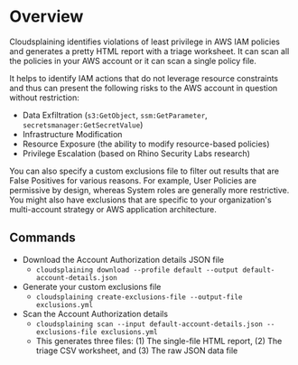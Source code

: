 # Overview

Cloudsplaining identifies violations of least privilege in AWS IAM policies and generates a pretty HTML report with a triage worksheet. It can scan all the policies in your AWS account or it can scan a single policy file.

It helps to identify IAM actions that do not leverage resource constraints and thus can present the following risks to the AWS account in question without restriction:
* Data Exfiltration (`s3:GetObject`, `ssm:GetParameter`, `secretsmanager:GetSecretValue`)
* Infrastructure Modification
* Resource Exposure (the ability to modify resource-based policies)
* Privilege Escalation (based on Rhino Security Labs research)

You can also specify a custom exclusions file to filter out results that are False Positives for various reasons. For example, User Policies are permissive by design, whereas System roles are generally more restrictive. You might also have exclusions that are specific to your organization's multi-account strategy or AWS application architecture.

## Commands

* Download the Account Authorization details JSON file
    - `cloudsplaining download --profile default --output default-account-details.json`
* Generate your custom exclusions file
    - `cloudsplaining create-exclusions-file --output-file exclusions.yml`
* Scan the Account Authorization details
    - `cloudsplaining scan --input default-account-details.json --exclusions-file exclusions.yml`
    - This generates three files: (1) The single-file HTML report, (2) The triage CSV worksheet, and (3) The raw JSON data file
